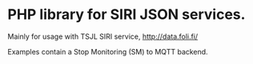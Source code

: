 # PHP library for SIRI JSON services.

Mainly for usage with TSJL SIRI service, http://data.foli.fi/

Examples contain a Stop Monitoring (SM) to MQTT backend.
